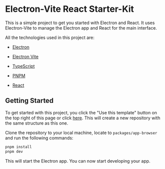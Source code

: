 # Electron-Vite React Starter-Kit

This is a simple project to get you started with Electron and React. It uses Electron-Vite to manage the Electron app and React for the main interface.

All the technologies used in this project are:

- [Electron](https://www.electronjs.org/)

- [Electron Vite](https://electron-vite.org/)

- [TypeScript](https://www.typescriptlang.org/)

- [PNPM](https://pnpm.io/)

- [React](https://react.dev/)

## Getting Started

To get started with this project, you click the "Use this template" button on the top right of this page or click [here](https://github.com/new?template_name=STARTER.ElectronVite-React&template_owner=iNKORE-NET). This will create a new repository with the same structure as this one.

Clone the repository to your local machine, locate to `packages/app-browser` and run the following commands:

```bash
pnpm install
pnpm dev
```

This will start the Electron app. You can now start developing your app.

